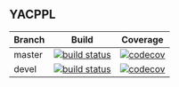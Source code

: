 ## YACPPL
Branch | Build | Coverage
------ | ----- | --------
master | [![build status](https://travis-ci.org/Mrokkk/yacppl.svg?branch=master)](https://travis-ci.org/Mrokkk/yacppl) | [![codecov](https://codecov.io/gh/Mrokkk/yacppl/branch/master/graph/badge.svg)](https://codecov.io/gh/Mrokkk/yacppl)
devel | [![build status](https://travis-ci.org/Mrokkk/yacppl.svg?branch=devel)](https://travis-ci.org/Mrokkk/yacppl) | [![codecov](https://codecov.io/gh/Mrokkk/yacppl/branch/devel/graph/badge.svg)](https://codecov.io/gh/Mrokkk/yacppl)


